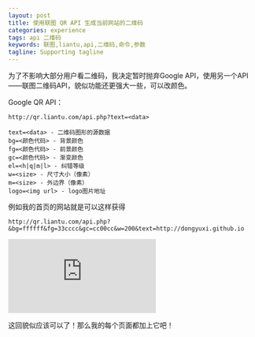 ```yaml
---
layout: post
title: 使用联图 QR API 生成当前网站的二维码
categories: experience
tags: api 二维码
keywords: 联图,liantu,api,二维码,命令,参数
tagline: Supporting tagline
---
```

为了不影响大部分用户看二维码，我决定暂时抛弃Google API，使用另一个API——联图二维码API，貌似功能还更强大一些，可以改颜色。

Google QR API：

    http://qr.liantu.com/api.php?text=<data>

    text=<data> - 二维码图形的源数据
	bg=<颜色代码> - 背景颜色
	fg=<颜色代码> - 前景颜色
	gc=<颜色代码> - 渐变颜色
	el=<h|q|m|l> - 纠错等级
	w=<size> - 尺寸大小（像素）
	m=<size> - 外边界（像素）
	logo=<img url> - logo图片地址

例如我的首页的网站就是可以这样获得

	http://qr.liantu.com/api.php?&bg=ffffff&fg=33cccc&gc=cc00cc&w=200&text=http://dongyuxi.github.io

![Simple Blog - 董玉玺的个人博客](http://qr.liantu.com/api.php?&bg=ffffff&fg=33cccc&gc=cc00cc&w=200&text=http://dongyuxi.github.io)

这回貌似应该可以了！那么我的每个页面都加上它吧！
